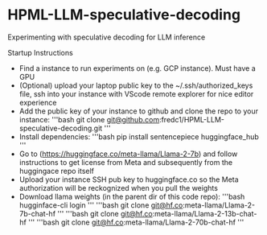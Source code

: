 # HPML-LLM-speculative-decoding
Experimenting with speculative decoding for LLM inference

Startup Instructions
* Find a instance to run experiments on (e.g. GCP instance). Must have a GPU
* (Optional) upload your laptop public key to the ~/.ssh/authorized_keys file, ssh into your instance with VScode remote explorer for nice editor experience
* Add the public key of your instance to github and clone the repo to your instance:
'''bash
git clone git@github.com:fredc1/HPML-LLM-speculative-decoding.git
'''
* Install dependencies:
'''bash
pip install sentencepiece huggingface_hub
'''
* Go to (https://huggingface.co/meta-llama/Llama-2-7b) and follow instructions to get license from Meta and subsequently from the huggingace repo itself
* Upload your instance SSH pub key to huggingface.co so the Meta authorization will be reckognized when you pull the weights
* Download llama weights (in the parent dir of this code repo):
'''bash
hugginface-cli login
'''
'''bash
git clone git@hf.co:meta-llama/Llama-2-7b-chat-hf
'''
'''bash
git clone git@hf.co:meta-llama/Llama-2-13b-chat-hf
'''
'''bash
git clone git@hf.co:meta-llama/Llama-2-70b-chat-hf
'''

